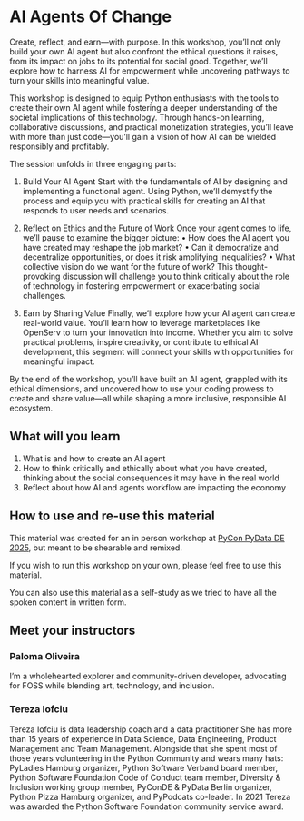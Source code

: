 # AI Agents Of Change

Create, reflect, and earn—with purpose. In this workshop, you’ll not only build your own AI agent but also confront the ethical questions it raises, from its impact on jobs to its potential for social good. Together, we’ll explore how to harness AI for empowerment while uncovering pathways to turn your skills into meaningful value.

This workshop is designed to equip Python enthusiasts with the tools to create their own AI agent while fostering a deeper understanding of the societal implications of this technology. Through hands-on learning, collaborative discussions, and practical monetization strategies, you’ll leave with more than just code—you’ll gain a vision of how AI can be wielded responsibly and profitably.

The session unfolds in three engaging parts:

1. Build Your AI Agent
Start with the fundamentals of AI by designing and implementing a functional agent. Using Python, we’ll demystify the process and equip you with practical skills for creating an AI that responds to user needs and scenarios.

2. Reflect on Ethics and the Future of Work
Once your agent comes to life, we’ll pause to examine the bigger picture:
• How does the AI agent you have created may reshape the job market?
• Can it democratize and decentralize opportunities, or does it risk amplifying inequalities?
• What collective vision do we want for the future of work?
This thought-provoking discussion will challenge you to think critically about the role of technology in fostering empowerment or exacerbating social challenges.

3. Earn by Sharing Value
Finally, we’ll explore how your AI agent can create real-world value. You’ll learn how to leverage marketplaces like OpenServ to turn your innovation into income. Whether you aim to solve practical problems, inspire creativity, or contribute to ethical AI development, this segment will connect your skills with opportunities for meaningful impact.

By the end of the workshop, you’ll have built an AI agent, grappled with its ethical dimensions, and uncovered how to use your coding prowess to create and share value—all while shaping a more inclusive, responsible AI ecosystem.

## What will you learn

1. What is and how to create an AI agent
2. How to think critically and ethically about what you have created, thinking about the social consequences it may have in the real world
3. Reflect about how AI and agents workflow are impacting the economy

## How to use and re-use this material

This material was created for an in person workshop at [PyCon PyData DE 2025](https://pretalx.com/pyconde-pydata-2025/talk/PKZD8L/), but meant to be shearable and remixed. 

If you wish to run this workshop on your own, please feel free to use this material.

You can also use this material as a self-study as we tried to have all the spoken content in written form. 

## Meet your instructors

### Paloma Oliveira

I’m a wholehearted explorer and community-driven developer, advocating for FOSS while blending art, technology, and inclusion.

### Tereza Iofciu 

Tereza Iofciu is data leadership coach and a data practitioner She has more than 15 years of experience in Data Science, Data Engineering, Product Management and Team Management. Alongside that she spent most of those years volunteering in the Python Community and wears many hats: PyLadies Hamburg organizer, Python Software Verband board member, Python Software Foundation Code of Conduct team member, Diversity & Inclusion working group member, PyConDE & PyData Berlin organizer, Python Pizza Hamburg organizer, and PyPodcats co-leader. In 2021 Tereza was awarded the Python Software Foundation community service award.